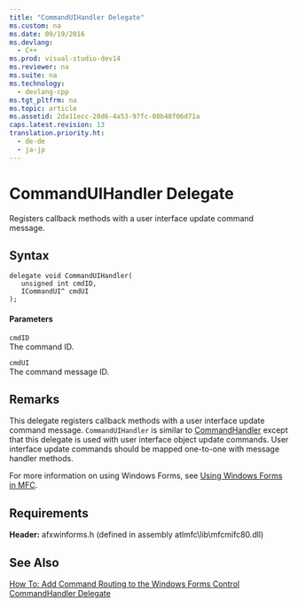 ```yaml
---
title: "CommandUIHandler Delegate"
ms.custom: na
ms.date: 09/19/2016
ms.devlang: 
  - C++
ms.prod: visual-studio-dev14
ms.reviewer: na
ms.suite: na
ms.technology: 
  - devlang-cpp
ms.tgt_pltfrm: na
ms.topic: article
ms.assetid: 2da11ecc-20d6-4a53-97fc-08b48f06d71a
caps.latest.revision: 13
translation.priority.ht: 
  - de-de
  - ja-jp
---
```

# CommandUIHandler Delegate
Registers callback methods with a user interface update command message.  
  
## Syntax  
  
```  
delegate void CommandUIHandler(  
   unsigned int cmdID,  
   ICommandUI^ cmdUI  
);  
```  
  
#### Parameters  
 `cmdID`  
 The command ID.  
  
 `cmdUI`  
 The command message ID.  
  
## Remarks  
 This delegate registers callback methods with a user interface update command message. `CommandUIHandler` is similar to [CommandHandler](../vs140/CommandHandler-Delegate.md) except that this delegate is used with user interface object update commands. User interface update commands should be mapped one-to-one with message handler methods.  
  
 For more information on using Windows Forms, see [Using Windows Forms in MFC](../vs140/Using-a-Windows-Form-User-Control-in-MFC.md).  
  
## Requirements  
 **Header:** afxwinforms.h (defined in assembly atlmfc\lib\mfcmifc80.dll)  
  
## See Also  
 [How To: Add Command Routing to the Windows Forms Control](../vs140/How-to--Add-Command-Routing-to-the-Windows-Forms-Control.md)   
 [CommandHandler Delegate](../vs140/CommandHandler-Delegate.md)